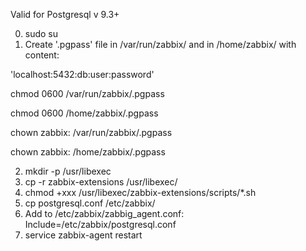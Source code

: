 Valid for Postgresql v 9.3+

0. sudo su
1. Create '.pgpass' file in /var/run/zabbix/ and in /home/zabbix/ with content:

'localhost:5432:db:user:password'

chmod 0600 /var/run/zabbix/.pgpass

chmod 0600 /home/zabbix/.pgpass

chown zabbix: /var/run/zabbix/.pgpass

chown zabbix: /home/zabbix/.pgpass


2. mkdir -p /usr/libexec
3. cp -r zabbix-extensions /usr/libexec/
4. chmod +xxx /usr/libexec/zabbix-extensions/scripts/*.sh
5. cp postgresql.conf /etc/zabbix/
6. Add to /etc/zabbix/zabbig_agent.conf:
Include=/etc/zabbix/postgresql.conf 
7. service zabbix-agent restart

